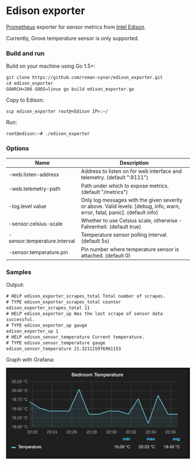 # Edison exporter

[Prometheus](http://prometheus.io) exporter for sensor metrics from [Intel Edison](https://software.intel.com/en-us/iot/hardware/edison).  

Currently, Grove temperature sensor is only supported.

### Build and run

Build on your machine using Go 1.5+:

    git clone https://github.com/roman-vynar/edison_exporter.git
    cd edison_exporter
    GOARCH=386 GOOS=linux go build edison_exporter.go

Copy to Edison:
    
    scp edison_exporter root@<Edison IP>:~/
    
Run:

    root@edison:~# ./edison_exporter

### Options

Name                              | Description
----------------------------------|------------------------------------------------------------------------------------
-web.listen-address               | Address to listen on for web interface and telemetry. (default ":9111")
-web.telemetry-path               | Path under which to expose metrics. (default "/metrics")
-log.level value                  | Only log messages with the given severity or above. Valid levels: [debug, info, warn, error, fatal, panic]. (default info)
-sensor.celsius-scale             | Whether to use Celsius scale, otherwise - Fahrenheit. (default true)
-sensor.temperature.interval      | Temperature sensor polling interval. (default 5s)
-sensor.temperature.pin           | Pin number where temperature sensor is attached. (default 0)

### Samples

Output:

    # HELP edison_exporter_scrapes_total Total number of scrapes.
    # TYPE edison_exporter_scrapes_total counter
    edison_exporter_scrapes_total 11
    # HELP edison_exporter_up Was the last scrape of sensor data successful.
    # TYPE edison_exporter_up gauge
    edison_exporter_up 1
    # HELP edison_sensor_temperature Current temperature.
    # TYPE edison_sensor_temperature gauge
    edison_sensor_temperature 21.321115976961153

Graph with Grafana:

![image](temperature.png)

